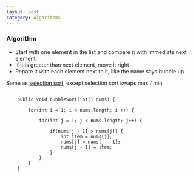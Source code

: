 ```yaml
---
layout: post
category: Algorithms
---
```


### Algorithm

- Start with one element in the list and compare it with immediate next element.
- If it is greater than next element, move it right
- Repate it with each element next to it, like the name says bubble up.

Same as [selection sort](selection-sort.html), except selection sort swaps max / min

```

    public void bubbleSort(int[] nums) {

        for(int i = 1; i < nums.length; i ++) {

            for(int j = 1; j < nums.length; j++) {

                if(nums[j - 1] > nums[j]) {
                    int item = nums[j];
                    nums[j] = nums[j - 1];
                    nums[j - 1] = item;
                }
            }
        }
    }

```